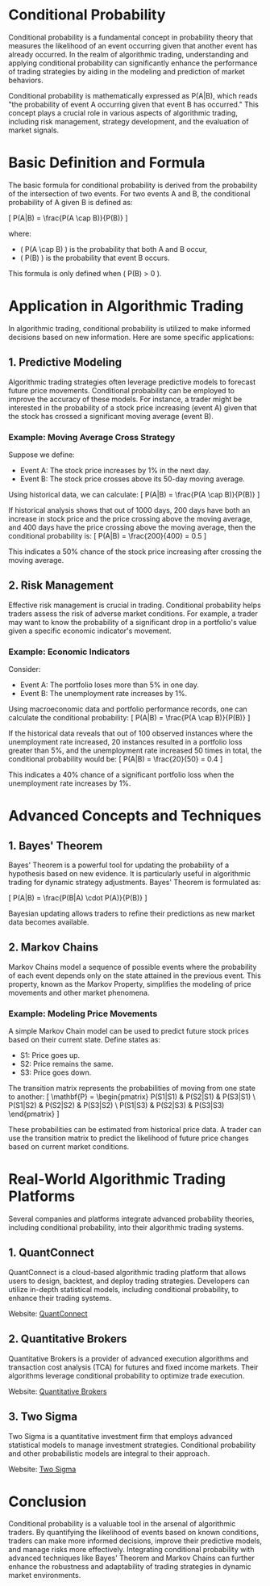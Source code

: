 # Conditional Probability

Conditional probability is a fundamental concept in probability theory that measures the likelihood of an event occurring given that another event has already occurred. In the realm of algorithmic trading, understanding and applying conditional probability can significantly enhance the performance of trading strategies by aiding in the modeling and prediction of market behaviors.

Conditional probability is mathematically expressed as P(A|B), which reads "the probability of event A occurring given that event B has occurred." This concept plays a crucial role in various aspects of algorithmic trading, including risk management, strategy development, and the evaluation of market signals.

# Basic Definition and Formula

The basic formula for conditional probability is derived from the probability of the intersection of two events. For two events A and B, the conditional probability of A given B is defined as:

\[ P(A|B) = \frac{P(A \cap B)}{P(B)} \]

where:
- \( P(A \cap B) \) is the probability that both A and B occur,
- \( P(B) \) is the probability that event B occurs.

This formula is only defined when \( P(B) > 0 \).

# Application in Algorithmic Trading

In algorithmic trading, conditional probability is utilized to make informed decisions based on new information. Here are some specific applications:

## 1. Predictive Modeling

Algorithmic trading strategies often leverage predictive models to forecast future price movements. Conditional probability can be employed to improve the accuracy of these models. For instance, a trader might be interested in the probability of a stock price increasing (event A) given that the stock has crossed a significant moving average (event B).

### Example: Moving Average Cross Strategy

Suppose we define:
- Event A: The stock price increases by 1% in the next day.
- Event B: The stock price crosses above its 50-day moving average.

Using historical data, we can calculate:
\[ P(A|B) = \frac{P(A \cap B)}{P(B)} \]

If historical analysis shows that out of 1000 days, 200 days have both an increase in stock price and the price crossing above the moving average, and 400 days have the price crossing above the moving average, then the conditional probability is:
\[ P(A|B) = \frac{200}{400} = 0.5 \]

This indicates a 50% chance of the stock price increasing after crossing the moving average.

## 2. Risk Management

Effective risk management is crucial in trading. Conditional probability helps traders assess the risk of adverse market conditions. For example, a trader may want to know the probability of a significant drop in a portfolio's value given a specific economic indicator's movement.

### Example: Economic Indicators

Consider:
- Event A: The portfolio loses more than 5% in one day.
- Event B: The unemployment rate increases by 1%.

Using macroeconomic data and portfolio performance records, one can calculate the conditional probability:
\[ P(A|B) = \frac{P(A \cap B)}{P(B)} \]

If the historical data reveals that out of 100 observed instances where the unemployment rate increased, 20 instances resulted in a portfolio loss greater than 5%, and the unemployment rate increased 50 times in total, the conditional probability would be:
\[ P(A|B) = \frac{20}{50} = 0.4 \]

This indicates a 40% chance of a significant portfolio loss when the unemployment rate increases by 1%.

# Advanced Concepts and Techniques

## 1. Bayes' Theorem

Bayes' Theorem is a powerful tool for updating the probability of a hypothesis based on new evidence. It is particularly useful in algorithmic trading for dynamic strategy adjustments. Bayes' Theorem is formulated as:

\[ P(A|B) = \frac{P(B|A) \cdot P(A)}{P(B)} \]

Bayesian updating allows traders to refine their predictions as new market data becomes available.

## 2. Markov Chains

Markov Chains model a sequence of possible events where the probability of each event depends only on the state attained in the previous event. This property, known as the Markov Property, simplifies the modeling of price movements and other market phenomena.

### Example: Modeling Price Movements

A simple Markov Chain model can be used to predict future stock prices based on their current state. Define states as:
- S1: Price goes up.
- S2: Price remains the same.
- S3: Price goes down.

The transition matrix represents the probabilities of moving from one state to another:
\[ \mathbf{P} = \begin{pmatrix}
P(S1|S1) & P(S2|S1) & P(S3|S1) \\
P(S1|S2) & P(S2|S2) & P(S3|S2) \\
P(S1|S3) & P(S2|S3) & P(S3|S3)
\end{pmatrix} \]

These probabilities can be estimated from historical price data. A trader can use the transition matrix to predict the likelihood of future price changes based on current market conditions.

# Real-World Algorithmic Trading Platforms 

Several companies and platforms integrate advanced probability theories, including conditional probability, into their algorithmic trading systems.

## 1. QuantConnect

QuantConnect is a cloud-based algorithmic trading platform that allows users to design, backtest, and deploy trading strategies. Developers can utilize in-depth statistical models, including conditional probability, to enhance their trading systems.

Website: [QuantConnect](https://www.quantconnect.com/)

## 2. Quantitative Brokers

Quantitative Brokers is a provider of advanced execution algorithms and transaction cost analysis (TCA) for futures and fixed income markets. Their algorithms leverage conditional probability to optimize trade execution.

Website: [Quantitative Brokers](https://www.quantitativebrokers.com/)

## 3. Two Sigma

Two Sigma is a quantitative investment firm that employs advanced statistical models to manage investment strategies. Conditional probability and other probabilistic models are integral to their approach.

Website: [Two Sigma](https://www.twosigma.com/)

# Conclusion

Conditional probability is a valuable tool in the arsenal of algorithmic traders. By quantifying the likelihood of events based on known conditions, traders can make more informed decisions, improve their predictive models, and manage risks more effectively. Integrating conditional probability with advanced techniques like Bayes' Theorem and Markov Chains can further enhance the robustness and adaptability of trading strategies in dynamic market environments.